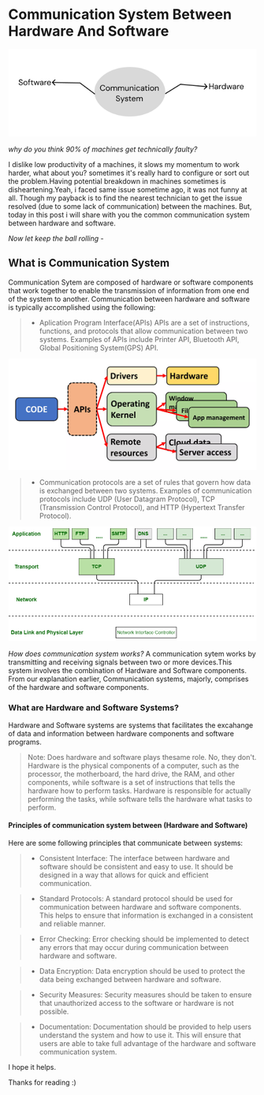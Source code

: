 # Communication System Between Hardware And Software

![Structruce diagram](/main/Cmsdiagram.png "Structruce diagram")

 _why do you think 90% of machines get technically faulty?_

I dislike low productivity of a machines, it slows my momentum to work harder, what about you? sometimes it's really hard to configure or sort out the problem.Having potential breakdown in machines sometimes is disheartening.Yeah, i faced same issue sometime ago, it was not funny at all.
Though my payback is to find the nearest technician to get the issue resolved (due to some lack of communication) between the machines.
But, today in this post i will share with you the common communication system between hardware and software.

_Now let keep the ball rolling_ -

## What is Communication System
Communication Sytem are composed of hardware or software components that work together to enable the transmission of information from one end of the system to another.
Communication between hardware and software is typically accomplished using the following:
> - Aplication Program Interface(APIs) APIs are a set of instructions, functions, and protocols that allow communication between two systems. Examples of APIs include Printer API, Bluetooth API, Global Positioning System(GPS) API. 

![ApiImage](/main/Api.webp "ApiImage")

> - Communication protocols are a set of rules that govern how data is exchanged between two systems. Examples of communication protocols include UDP (User Datagram Protocol), TCP (Transmission Control Protocol), and HTTP (Hypertext Transfer Protocol).

![ProtocolImage](/main/protocol.png "ProtocolImage")

_How does communication system works?_
A communication sytem works by transmitting and receiving signals between two or more devices.This system involves the combination of Hardware and Software components. From our explanation earlier, Communication systems, majorly, comprises of the hardware and software components.

### What are Hardware and Software Systems?

Hardware and Software systems are systems that facilitates the excahange of data and information between hardware components and software programs.
>  Note: Does hardware and software plays thesame role. No, they don't. Hardware is the physical components of a computer, such as the processor, the motherboard, the hard drive, the RAM, and other components, while software is a set of instructions that tells the hardware how to perform tasks. Hardware is responsible for actually performing the tasks, while software tells the hardware what tasks to perform.

#### Principles of communication system between (Hardware and Software)
Here are some following principles that communicate between systems:

> - Consistent Interface: The interface between hardware and software should be consistent and easy to use. It should be designed in a way that allows for quick and efficient communication.

> - Standard Protocols: A standard protocol should be used for communication between hardware and software components. This helps to ensure that information is exchanged in a consistent and reliable manner.

> - Error Checking: Error checking should be implemented to detect any errors that may occur during communication between hardware and software.

> - Data Encryption: Data encryption should be used to protect the data being exchanged between hardware and software.

> - Security Measures: Security measures should be taken to ensure that unauthorized access to the software or hardware is not possible.

> - Documentation: Documentation should be provided to help users understand the system and how to use it. This will ensure that users are able to take full advantage of the hardware and software communication system.

I hope it helps.

Thanks for reading :)

